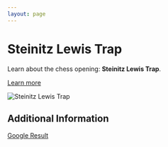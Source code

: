 ```yaml
---
layout: page
---
```

# Steinitz Lewis Trap

Learn about the chess opening: **Steinitz Lewis Trap**.

[Learn more](https://www.thechesswebsite.com/steinitz-lewis-trap/)

![Steinitz Lewis Trap](https://www.thechesswebsite.com/wp-content/uploads/2024/02/1-steinitz-lewis-trap-bishop-opening.png)

## Additional Information

[Google Result](http://www.chesstraps.net/html5/prolookup.taf?&_id=39498&did=2529&title=the%20steinitz%20lewis%20trap)
